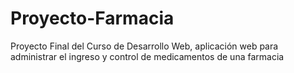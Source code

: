 # Proyecto-Farmacia
Proyecto Final del Curso de Desarrollo Web, aplicación web para administrar el ingreso y control de medicamentos de una farmacia
